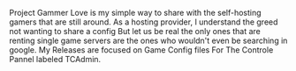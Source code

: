Project Gammer Love is my simple way to share with the self-hosting gamers that are still around.
As a hosting provider, I understand the greed not wanting to share a config But let us be real the only ones that are renting single game servers are the ones who wouldn't even be searching in google.
My Releases are focused on Game Config files For The Controle Pannel labeled TCAdmin.
